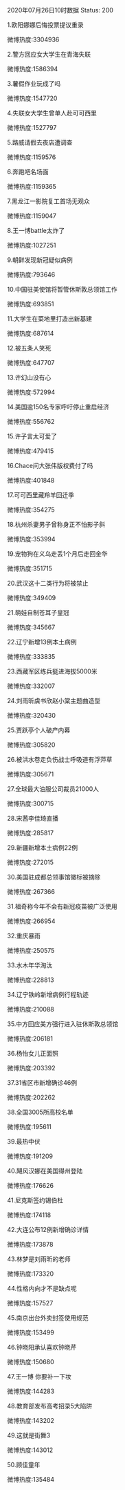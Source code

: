 2020年07月26日10时数据
Status: 200

1.欧阳娜娜后悔投票提议重录

微博热度:3304936

2.警方回应女大学生在青海失联

微博热度:1586394

3.薯假作业玩成了吗

微博热度:1547720

4.失联女大学生曾单人赴可可西里

微博热度:1527797

5.路威请假去夜店遭调查

微博热度:1159576

6.奔跑吧名场面

微博热度:1159365

7.黑龙江一影院复工首场无观众

微博热度:1159047

8.王一博battle太炸了

微博热度:1027251

9.朝鲜发现新冠疑似病例

微博热度:793646

10.中国驻美使馆将暂管休斯敦总领馆工作

微博热度:693851

11.大学生在菜地里打造出新基建

微博热度:687614

12.被五条人笑死

微博热度:647707

13.许幻山没有心

微博热度:572994

14.美国逾150名专家呼吁停止重启经济

微博热度:556762

15.许子言太可爱了

微博热度:479415

16.Chace问大张伟版权费付了吗

微博热度:401848

17.可可西里藏羚羊回迁季

微博热度:354275

18.杭州杀妻男子曾称身正不怕影子斜

微博热度:353994

19.宠物狗在义乌走丢1个月后走回金华

微博热度:351715

20.武汉这十二类行为将被禁止

微博热度:349409

21.萌娃自制苍耳子皇冠

微博热度:345667

22.辽宁新增13例本土病例

微博热度:333835

23.西藏军区练兵挺进海拔5000米

微博热度:332007

24.刘雨昕虞书欣赵小棠主题曲造型

微博热度:320430

25.贾跃亭个人破产内幕

微博热度:305820

26.被洪水卷走负伤战士呼吸道有浮萍草

微博热度:305671

27.全球最大油服公司裁员21000人

微博热度:300715

28.宋茜李佳琦直播

微博热度:285817

29.新疆新增本土病例22例

微博热度:272015

30.美国驻成都总领事馆徽标被摘除

微博热度:267366

31.福奇称今年不会有新冠疫苗被广泛使用

微博热度:266954

32.重庆暴雨

微博热度:250575

33.水木年华淘汰

微博热度:228813

34.辽宁铁岭新增病例行程轨迹

微博热度:210088

35.中方回应美方强行进入驻休斯敦总领馆

微博热度:206181

36.杨怡女儿正面照

微博热度:203392

37.31省区市新增确诊46例

微博热度:202262

38.全国3005所高校名单

微博热度:195611

39.最热中伏

微博热度:191209

40.飓风汉娜在美国得州登陆

微博热度:176626

41.尼克斯签约锡伯杜

微博热度:174118

42.大连公布12例新增确诊详情

微博热度:173878

43.林梦是刘雨昕的老师

微博热度:173320

44.性格内向才不是缺点呢

微博热度:157527

45.南京出台外卖封签使用规范

微博热度:153499

46.钟晓阳承认喜欢钟晓芹

微博热度:150680

47.王一博 你要补一下妆

微博热度:144283

48.教育部发布高考招录5大陷阱

微博热度:143202

49.这就是街舞3

微博热度:143012

50.顾佳童年

微博热度:135484

